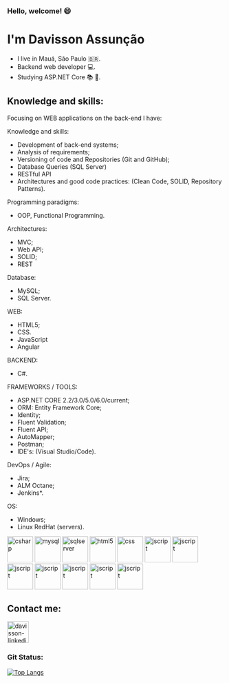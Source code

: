 ### Hello, welcome! :smile:

# I'm Davisson Assunção
* I live in Mauá, São Paulo :brazil:.
* Backend web developer :computer:.
* Studying ASP.NET Core :books: :sparkling_heart:.

## Knowledge and skills:
Focusing on WEB applications on the back-end I have:

Knowledge and skills:
* Development of back-end systems;
* Analysis of requirements;
* Versioning of code and Repositories (Git and GitHub);
* Database Queries (SQL Server)
* RESTful API
* Architectures and good code practices: (Clean Code, SOLID, Repository Patterns).

Programming paradigms:
* OOP, Functional Programming.

Architectures:
* MVC;
* Web API;
* SOLID;
* REST

Database:
* MySQL;
* SQL Server.

WEB:
* HTML5;
* CSS.
* JavaScript
* Angular

BACKEND:
* C#.

FRAMEWORKS / TOOLS:
* ASP.NET CORE 2.2/3.0/5.0/6.0/current;
* ORM: Entity Framework Core;
* Identity;
* Fluent Validation;
* Fluent API;
* AutoMapper;
* Postman;
* IDE's: (Visual Studio/Code).

DevOps / Agile:
* Jira;
* ALM Octane;
* Jenkins*.

OS:
* Windows;
* Linux RedHat (servers).

<img src="https://cdn.jsdelivr.net/gh/devicons/devicon/icons/csharp/csharp-original.svg" alt="csharp" width="60" height="60" style="max-width:100%;"></img>
<img src="https://cdn.jsdelivr.net/gh/devicons/devicon/icons/mysql/mysql-original-wordmark.svg" alt="mysql" width="60" height="60" style="max-width:100%;"></img>
<img src="https://cdn.jsdelivr.net/gh/devicons/devicon/icons/microsoftsqlserver/microsoftsqlserver-plain-wordmark.svg" alt="sqlserver" width="60" height="60" style="max-width:100%;"></img>
<img src="https://cdn.jsdelivr.net/gh/devicons/devicon/icons/html5/html5-original.svg" alt="html5" width="60" height="60" style="max-width:100%;"></img>
<img src="https://cdn.jsdelivr.net/gh/devicons/devicon/icons/css3/css3-original.svg" alt="css" width="60" height="60" style="max-width:100%;"></img>
<img src="https://cdn.jsdelivr.net/gh/devicons/devicon/icons/javascript/javascript-original.svg" alt="jscript" width="60" height="60" style="max-width:100%;"></img>
<img src="https://cdn.jsdelivr.net/gh/devicons/devicon/icons/github/github-original.svg" alt="jscript" width="60" height="60" style="max-width:100%;"></img>
<img src="https://cdn.jsdelivr.net/gh/devicons/devicon/icons/git/git-original.svg" alt="jscript" width="60" height="60" style="max-width:100%;"></img>
<img src="https://cdn.jsdelivr.net/gh/devicons/devicon/icons/jquery/jquery-original.svg" alt="jscript" width="60" height="60" style="max-width:100%;"></img>
<img src="https://cdn.jsdelivr.net/gh/devicons/devicon/icons/bootstrap/bootstrap-original.svg" alt="jscript" width="60" height="60" style="max-width:100%;"></img>
<img src="https://cdn.jsdelivr.net/gh/devicons/devicon/icons/angularjs/angularjs-original.svg" alt="jscript" width="60" height="60" style="max-width:100%;"></img>
<img src="https://cdn.jsdelivr.net/gh/devicons/devicon/icons/typescript/typescript-original.svg" alt="jscript" width="60" height="60" style="max-width:100%;"></img>


## Contact me:

<a href="https://www.linkedin.com/in/dev-assuncao/" target="_blank">
 <img align="center" alt="davisson-linkedin" height="50"  width="50" src="https://cdn.jsdelivr.net/gh/devicons/devicon/icons/linkedin/linkedin-original.svg" style="max-width:100%;">
</a>

### Git Status:
[![Top Langs](https://github-readme-stats.vercel.app/api/top-langs/?username=dev-assuncao&layout=compact)](https://github.com/dev-assuncao/github-readme-stats)

<!--
**dev-assuncao/dev-assuncao** is a ✨ _special_ ✨ repository because its `README.md` (this file) appears on your GitHub profile.

Here are some ideas to get you started:

- 🔭 I’m currently working on Sinapse Informática as a Developer C#...
- 🌱 I’m currently learning English and Programming...
- 👯 I’m looking to collaborate on ...
- 🤔 I’m looking for help with ...
- 💬 Ask me about ...
- 📫 How to reach me: ...
- 😄 Pronouns: ...
- ⚡ Fun fact: ...
-->
